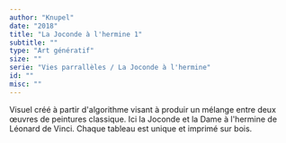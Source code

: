 ```yaml
---
author: "Knupel"
date: "2018"
title: "La Joconde à l'hermine 1"
subtitle: ""
type: "Art génératif"
size: ""
serie: "Vies parrallèles / La Joconde à l'hermine"
id: ""
misc: ""
---
```


Visuel créé à partir d'algorithme visant à produir un mélange entre deux œuvres de peintures classique. Ici la Joconde et la Dame à l'hermine de Léonard de Vinci. Chaque tableau est unique et imprimé sur bois.